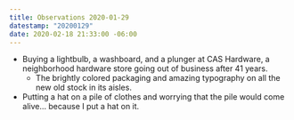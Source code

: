 ```yaml
---
title: Observations 2020-01-29
datestamp: "20200129"
date: 2020-02-18 21:33:00 -06:00
---
```


- Buying a lightbulb, a washboard, and a plunger at CAS Hardware, a neighborhood hardware store going out of business after 41 years.
	- The brightly colored packaging and amazing typography on all the new old stock in its aisles.
- Putting a hat on a pile of clothes and worrying that the pile would come alive… because I put a hat on it.

